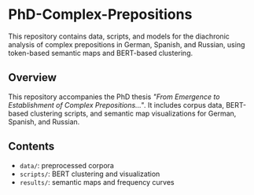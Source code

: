 # PhD-Complex-Prepositions
This repository contains data, scripts, and models for the diachronic analysis of complex prepositions in German, Spanish, and Russian, using token-based semantic maps and BERT-based clustering.
## Overview
This repository accompanies the PhD thesis *"From Emergence to Establishment of Complex Prepositions..."*. It includes corpus data, BERT-based clustering scripts, and semantic map visualizations for German, Spanish, and Russian.

## Contents
- `data/`: preprocessed corpora
- `scripts/`: BERT clustering and visualization
- `results/`: semantic maps and frequency curves
